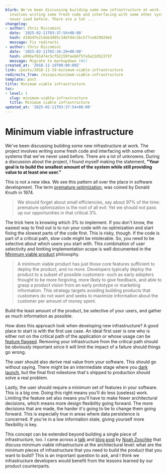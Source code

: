 ```yaml
---
blurb: We've been discussing building some new infrastructure at work. The project
  involves writing some fresh code and interfacing with some other systems that we've
  never used before. There are a lot ...
changelog:
- author: Chris Riccomini
  date: '2025-02-11T03:37:54+08:00'
  hash: d19b4fe21deb3d05c34bfd4c3bc577ce829929e5
  message: Fix redirects
- author: Chris Riccomini
  date: '2025-02-11T02:34:29+08:00'
  hash: e09bef81474c5cfb2159faeb6f5fa5a22d523737
  message: Migrate to markupdown (#1)
created_at: '2018-11-19T00:00:00Z'
link: /posts/2018-11-19-minimum-viable-infrastructure
redirects_from: /essays/minimum-viable-infrastructure
template: post
title: Minimum viable infrastructure
toc:
- level: 1
  slug: minimum-viable-infrastructure
  title: Minimum viable infrastructure
updated_at: '2025-02-11T03:37:54+08:00'
---
```


# Minimum viable infrastructure

We've been discussing building some new infrastructure at work. The project involves writing some fresh code and interfacing with some other systems that we've never used before. There are a lot of unknowns. During a discussion about the project, I found myself making the statement, **"Your goal is to build the smallest amount of the system while still providing value to at least one user."**

This is not a new idea. We see this pattern all over the place in software development. The term [premature optimization](https://en.wikipedia.org/wiki/Program_optimization#When_to_optimize),  was coined by Donald Knuth in 1974.

> We should forget about small efficiencies, say about 97% of the time: premature optimization is the root of all evil. Yet we should not pass up our opportunities in that critical 3%. 

The trick here is knowing which 3% to implement. If you don't know, the easiest way to find out is to run your code with no optimization and start fixing the slowest parts of the code first. This is risky, though. If the code is part of a critical path, slow code might be intolerable. So, you need to be selective about which users you start with. This combination of user selectivity and limiting implementation scope is well documented in the [Minimum viable product](https://en.wikipedia.org/wiki/Minimum_viable_product) philosophy.

> A minimum viable product has just those core features sufficient to deploy the product, and no more. Developers typically deploy the product to a subset of possible customers - such as early adopters thought to be more forgiving, more likely to give feedback, and able to grasp a product vision from an early prototype or marketing information. This strategy targets avoiding building products that customers do not want and seeks to maximize information about the customer per amount of money spent.

Build the least amount of the product, be selective of your users, and gather as much information as possible.

How does this approach look when developing new infrastructure? A good place to start is with the first use case. An ideal first user is one who is either not on the critical path of the application or whose usage can be [feature flagged](https://martinfowler.com/articles/feature-toggles.html). Removing your infrastructure from the critical path should be obviously important since it will limit the impact of a failure should things go wrong.

The user should also derive real value from your software. This should go without saying. There might be an intermediate stage where you [dark launch](https://launchdarkly.com/blog/why-leading-companies-dark-launch/), but the final first milestone that's shipped to production should solve a real problem.

Lastly, the user should require a minimum set of features in your software. This is a big one. Doing this right means you'll do less (useless) work. Limiting the feature set also means you'll have to make fewer architectural decisions, which means more design flexibility going forward. The more decisions that are made, the harder it's going to be to change them going forward. This is especially true in areas where data persistence is concerned. If you're in a low information state, giving yourself more flexibility is key.

This concept can be extended beyond building a single piece of infrastructure, too. I came across a [talk](https://speakerdeck.com/nzoschke/minimum-viable-infrastructure) and [blog post](https://nzoschke.github.io/mvi/
) by [Noah Zoschke](https://twitter.com/nzoschke) that discuss minimum viable infrastructure at the architectural level: what are the minimum pieces of infrastructure that you need to build the product that you want to build? This is an important question to ask, and I think we infrastructure developers would benefit from the lessons learned by our product counterparts.